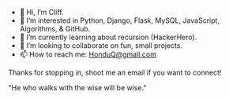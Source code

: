 - 👋 Hi, I’m Cliff.
- 👀 I’m interested in Python, Django, Flask, MySQL, JavaScript, Algorithms, & GitHub.
- 🌱 I’m currently learning about recursion (HackerHero).
- 💞️ I’m looking to collaborate on fun, small projects.
- 📫 How to reach me: HonduQ@gmail.com

Thanks for stopping in, shoot me an email if you want to connect!

"He who walks with the wise will be wise."
<!---
HonduQ/HonduQ is a ✨ special ✨ repository because its `README.md` (this file) appears on your GitHub profile.
You can click the Preview link to take a look at your changes.
--->
